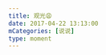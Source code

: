 ```yaml
---
title: 观光😩
date: 2017-04-22 13:13:00
mCategories: [说说]
type: moment
---
```


<div id="pics-20170422131300"></div>

<script>
var data = [
    {"link": "2017-04-22_000001.jpeg", "type": "shuoshuo"},
    {"link": "2017-04-22_000003.jpeg", "type": "shuoshuo"},
    {"link": "2017-04-22_000004.jpeg", "type": "shuoshuo"}
];
picsRender(data, "pics-20170422131300");
</script>
